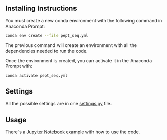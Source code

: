 ## Installing Instructions

You must create a new conda environment with the following command in Anaconda Prompt:

```bash
conda env create --file pept_seq.yml
```

The previous command will create an environment with all the dependencies needed to run the code.

Once the environment is created, you can activate it in the Anaconda Prompt with:

```bash
conda activate pept_seq.yml
```

## Settings

All the possible settings are in one [settings.py](./src/settings.py) file.


## Usage

There's a [Jupyter Notebook](./Example.ipynb) example with how to use the code.